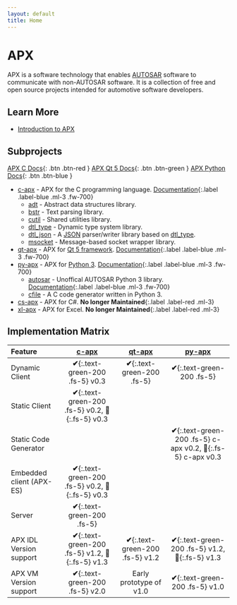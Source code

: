 ```yaml
---
layout: default
title: Home
---
```


# APX

APX is a software technology that enables [AUTOSAR](https://www.autosar.org/) software to communicate with non-AUTOSAR software.
It is a collection of free and open source projects intended for automotive software developers.

## Learn More

- [Introduction to APX](/introduction)

## Subprojects


[APX C Docs][90]{: .btn .btn-red }
[APX Qt 5 Docs][91]{: .btn .btn-green }
[APX Python Docs][92]{: .btn .btn-blue }

* [c-apx][0] - APX for the C programming language. [Documentation][90]{:.label .label-blue .ml-3 .fw-700}
  * [adt][1] - Abstract data structures library.
  * [bstr][2] - Text parsing library.
  * [cutil][3] - Shared utilities library.
  * [dtl_type][4] - Dynamic type system library.
  * [dtl_json][5] - A [JSON][6] parser/writer library based on [dtl_type][4].
  * [msocket][7] - Message-based socket wrapper library.
* [qt-apx][10] - APX for [Qt 5 framework][11]. [Documentation][91]{:.label .label-blue .ml-3 .fw-700}
* [py-apx][20] - APX for [Python 3][21]. [Documentation][92]{:.label .label-blue .ml-3 .fw-700}
  * [autosar][22] - Unoffical AUTOSAR Python 3 library. [Documentation][93]{:.label .label-blue .ml-3 .fw-700}
  * [cfile][23] - A C code generator written in Python 3.
* [cs-apx][30] - APX for C#. **No longer Maintained**{:.label .label-red .ml-3}
* [xl-apx][40] - APX for Excel. **No longer Maintained**{:.label .label-red .ml-3}

[0]: https://github.com/cogu/c-apx
[1]: https://github.com/cogu/adt
[2]: https://github.com/cogu/bstr
[3]: https://github.com/cogu/cutil
[4]: https://github.com/cogu/dtl_type
[5]: https://github.com/cogu/dtl_json
[6]: https://www.json.org
[7]: https://github.com/cogu/msocket
[10]: https://github.com/cogu/qt-apx
[11]: https://www.qt.io/
[20]: https://github.com/cogu/py-apx
[21]: https://www.python.org/
[22]: https://github.com/cogu/autosar
[23]: https://github.com/cogu/cfile
[30]: https://github.com/fousk/cs-apx
[40]: https://github.com/cogu/xl-apx
[90]: /implementations/c
[91]: /implementations/qt5
[92]: /implementations/python
[93]: https://autosar.readthedocs.io

## Implementation Matrix

| Feature                 | [c-apx](https://github.com/cogu/c-apx)                                             | [qt-apx](https://github.com/cogu/qt-apx)     | [py-apx](https://github.com/cogu/py-apx)                                           |
|:------------------------|:----------------------------------------------------------------------------------:|:--------------------------------------------:|:----------------------------------------------------------------------------------:|
| Dynamic Client          | **&#x2714;**{:.text-green-200 .fs-5} v0.3                                          | **&#x2714;**{:.text-green-200 .fs-5}         | **&#x2714;**{:.text-green-200 .fs-5}                                               |
| Static Client           | **&#x2714;**{:.text-green-200 .fs-5} v0.2, **&#x1F528;**{:.fs-5} v0.3              |                                              |                                                                                    |
| Static Code Generator   |                                                                                    |                                              | **&#x2714;**{:.text-green-200 .fs-5} c-apx v0.2, **&#x1F528;**{:.fs-5}  c-apx v0.3 |
| Embedded client (APX-ES)| **&#x2714;**{:.text-green-200 .fs-5} v0.2, **&#x1F528;**{:.fs-5}  v0.3             |                                              |                                                                                    |
| Server                  | **&#x2714;**{:.text-green-200 .fs-5}                                               |                                              |                                                                                    |
| APX IDL Version support | **&#x2714;**{:.text-green-200 .fs-5} v1.2, **&#x1F528;**{:.fs-5}  v1.3             | **&#x2714;**{:.text-green-200 .fs-5} v1.2    | **&#x2714;**{:.text-green-200 .fs-5} v1.2, **&#x1F528;**{:.fs-5}  v1.3             |
| APX VM Version support  | **&#x2714;**{:.text-green-200 .fs-5} v2.0                                          | Early prototype of v1.0                      | **&#x2714;**{:.text-green-200 .fs-5} v1.0                                          |
